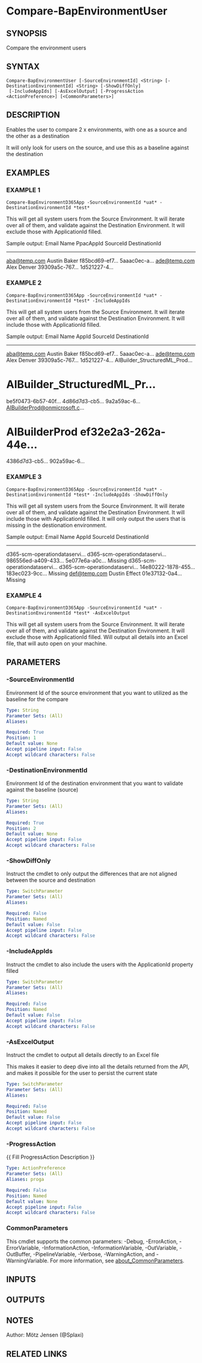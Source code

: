 ﻿---
external help file: d365bap.tools-help.xml
Module Name: d365bap.tools
online version:
schema: 2.0.0
---

# Compare-BapEnvironmentUser

## SYNOPSIS
Compare the environment users

## SYNTAX

```
Compare-BapEnvironmentUser [-SourceEnvironmentId] <String> [-DestinationEnvironmentId] <String> [-ShowDiffOnly]
 [-IncludeAppIds] [-AsExcelOutput] [-ProgressAction <ActionPreference>] [<CommonParameters>]
```

## DESCRIPTION
Enables the user to compare 2 x environments, with one as a source and the other as a destination

It will only look for users on the source, and use this as a baseline against the destination

## EXAMPLES

### EXAMPLE 1
```
Compare-BapEnvironmentD365App -SourceEnvironmentId *uat* -DestinationEnvironmentId *test*
```

This will get all system users from the Source Environment.
It will iterate over all of them, and validate against the Destination Environment.
It will exclude those with ApplicationId filled.

Sample output:
Email                          Name                           PpacAppId            SourceId        DestinationId
-----                          ----                           ---------            --------        -------------
aba@temp.com                   Austin Baker                                        f85bcd69-ef7...
5aaac0ec-a...
ade@temp.com                   Alex Denver                                         39309a5c-767...
1d521227-4...

### EXAMPLE 2
```
Compare-BapEnvironmentD365App -SourceEnvironmentId *uat* -DestinationEnvironmentId *test* -IncludeAppIds
```

This will get all system users from the Source Environment.
It will iterate over all of them, and validate against the Destination Environment.
It will include those with ApplicationId filled.

Sample output:
Email                          Name                           AppId                SourceId        DestinationId
-----                          ----                           -----                --------        -------------
aba@temp.com                   Austin Baker                                        f85bcd69-ef7...
5aaac0ec-a...
ade@temp.com                   Alex Denver                                         39309a5c-767...
1d521227-4...
AIBuilder_StructuredML_Prod...
# AIBuilder_StructuredML_Pr...
be5f0473-6b57-40f...
4d86d7d3-cb5...
9a2a59ac-6...
AIBuilderProd@onmicrosoft.c...
# AIBuilderProd                ef32e2a3-262a-44e...
4386d7d3-cb5...
902a59ac-6...

### EXAMPLE 3
```
Compare-BapEnvironmentD365App -SourceEnvironmentId *uat* -DestinationEnvironmentId *test* -IncludeAppIds -ShowDiffOnly
```

This will get all system users from the Source Environment.
It will iterate over all of them, and validate against the Destination Environment.
It will include those with ApplicationId filled.
It will only output the users that is missing in the destionation environment.

Sample output:
Email                          Name                           AppId                SourceId        DestinationId
-----                          ----                           -----                --------        -------------
d365-scm-operationdataservi...
d365-scm-operationdataservi...
986556ed-a409-433...
5e077e6a-a0c...
Missing
d365-scm-operationdataservi...
d365-scm-operationdataservi...
14e80222-1878-455...
183ec023-9cc...
Missing
def@temp.com                   Dustin Effect                                       01e37132-0a4...
Missing

### EXAMPLE 4
```
Compare-BapEnvironmentD365App -SourceEnvironmentId *uat* -DestinationEnvironmentId *test* -AsExcelOutput
```

This will get all system users from the Source Environment.
It will iterate over all of them, and validate against the Destination Environment.
It will exclude those with ApplicationId filled.
Will output all details into an Excel file, that will auto open on your machine.

## PARAMETERS

### -SourceEnvironmentId
Environment Id of the source environment that you want to utilized as the baseline for the compare

```yaml
Type: String
Parameter Sets: (All)
Aliases:

Required: True
Position: 1
Default value: None
Accept pipeline input: False
Accept wildcard characters: False
```

### -DestinationEnvironmentId
Environment Id of the destination environment that you want to validate against the baseline (source)

```yaml
Type: String
Parameter Sets: (All)
Aliases:

Required: True
Position: 2
Default value: None
Accept pipeline input: False
Accept wildcard characters: False
```

### -ShowDiffOnly
Instruct the cmdlet to only output the differences that are not aligned between the source and destination

```yaml
Type: SwitchParameter
Parameter Sets: (All)
Aliases:

Required: False
Position: Named
Default value: False
Accept pipeline input: False
Accept wildcard characters: False
```

### -IncludeAppIds
Instruct the cmdlet to also include the users with the ApplicationId property filled

```yaml
Type: SwitchParameter
Parameter Sets: (All)
Aliases:

Required: False
Position: Named
Default value: False
Accept pipeline input: False
Accept wildcard characters: False
```

### -AsExcelOutput
Instruct the cmdlet to output all details directly to an Excel file

This makes it easier to deep dive into all the details returned from the API, and makes it possible for the user to persist the current state

```yaml
Type: SwitchParameter
Parameter Sets: (All)
Aliases:

Required: False
Position: Named
Default value: False
Accept pipeline input: False
Accept wildcard characters: False
```

### -ProgressAction
{{ Fill ProgressAction Description }}

```yaml
Type: ActionPreference
Parameter Sets: (All)
Aliases: proga

Required: False
Position: Named
Default value: None
Accept pipeline input: False
Accept wildcard characters: False
```

### CommonParameters
This cmdlet supports the common parameters: -Debug, -ErrorAction, -ErrorVariable, -InformationAction, -InformationVariable, -OutVariable, -OutBuffer, -PipelineVariable, -Verbose, -WarningAction, and -WarningVariable. For more information, see [about_CommonParameters](http://go.microsoft.com/fwlink/?LinkID=113216).

## INPUTS

## OUTPUTS

## NOTES
Author: Mötz Jensen (@Splaxi)

## RELATED LINKS
